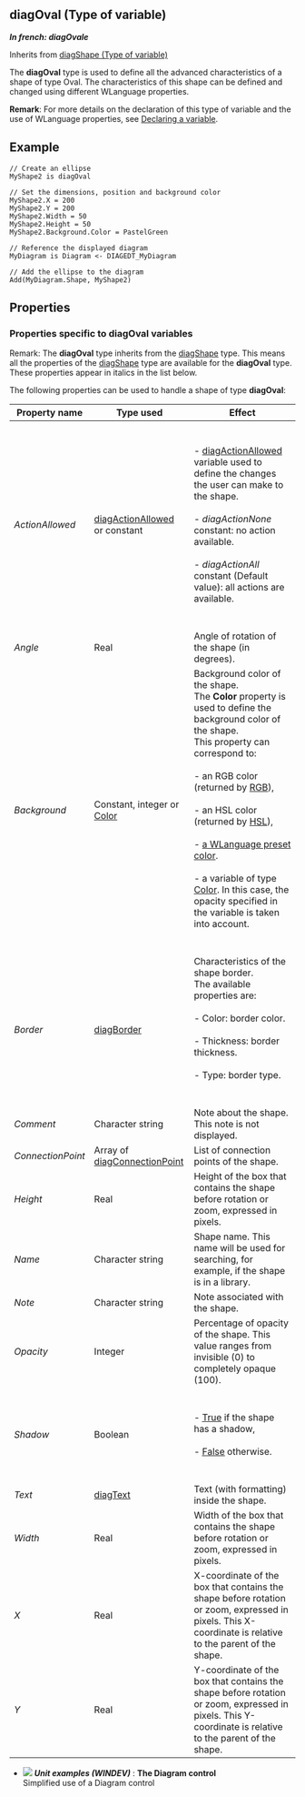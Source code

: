 
## diagOval (Type of variable)

***In french: diagOvale***
Inherits from [diagShape (Type of variable)](../WDLang1/1410088082.md)
			
				



<a name="XUse"></a>
<a name="Use"></a>
<a name="description"></a>
The **diagOval** type is used to define all the advanced characteristics of a shape of type Oval. The characteristics of this shape can be defined and changed using different WLanguage properties. 

**Remark**: For more details on the declaration of this type of variable and the use of WLanguage properties, see [Declaring a variable](../Motscles/1514032.md).
<a name="Example1"></a>
<a name="sample_code"></a>

## Example


```wl
// Create an ellipse
MyShape2 is diagOval

// Set the dimensions, position and background color
MyShape2.X = 200
MyShape2.Y = 200
MyShape2.Width = 50
MyShape2.Height = 50
MyShape2.Background.Color = PastelGreen

// Reference the displayed diagram
MyDiagram is Diagram <- DIAGEDT_MyDiagram

// Add the ellipse to the diagram
Add(MyDiagram.Shape, MyShape2)
```





<a name="PROPS"></a>

## Properties


### Properties specific to diagOval variables
<a name="properties_specific_docparampagetitleshort_variables_ELTPARAGRAPHE000025"></a>

Remark: The **diagOval** type inherits from the [diagShape](../WDLang1/1410088082.md) type. This means all the properties of the [diagShape](../WDLang1/1410088082.md) type are available for the **diagOval** type. These properties appear in italics in the list below. 

The following properties can be used to handle a shape of type **diagOval**:


| Property name | Type used | Effect |
| --- | --- | --- |
| *ActionAllowed* | [diagActionAllowed](../WDLang1/1410088840.md) or constant | <br><br>- [diagActionAllowed](../WDLang1/1410088840.md) variable used to define the changes the user can make to the shape.<br><br>- *diagActionNone* constant: no action available. <br><br>- *diagActionAll* constant (Default value): all actions are available. <br><br><br> |
| *Angle* | Real | Angle of rotation of the shape (in degrees). |
| *Background* | Constant, integer or [Color](../WDLang1/1000019661.md) | Background color of the shape. <br>The **Color** property is used to define the background color of the shape. <br>This property can correspond to: <br><br>- an RGB color (returned by [RGB](../WDLang1/3029012.md)),<br><br>- an HSL color (returned by [HSL](../WDLang1/3029057.md)),<br><br>- [a WLanguage preset color](../WDLang5/3010002.md).<br><br>- a variable of type [Color](../WDLang1/1000019661.md). In this case, the opacity specified in the variable is taken into account.<br><br><br> |
| *Border* | [diagBorder](../WDLang1/1410088179.md) | Characteristics of the shape border. <br>The available properties are: <br><br>- Color: border color. <br><br>- Thickness: border thickness. <br><br>- Type: border type.<br><br><br> |
| *Comment* | Character string | Note about the shape. This note is not displayed. |
| *ConnectionPoint* | Array of [diagConnectionPoint](../WDLang1/1410088457.md) | List of connection points of the shape. |
| *Height* | Real | Height of the box that contains the shape before rotation or zoom, expressed in pixels. |
| *Name* | Character string | Shape name. This name will be used for searching, for example, if the shape is in a library. |
| *Note* | Character string | Note associated with the shape. |
| *Opacity* | Integer | Percentage of opacity of the shape. This value ranges from invisible (0) to completely opaque (100). |
| *Shadow* | Boolean | <br><br>- <u><u><u>True</u></u></u> if the shape has a shadow, <br><br>- <u><u><u>False</u></u></u> otherwise. <br><br><br> |
| *Text* | [diagText](../WDLang1/1410088393.md) | Text (with formatting) inside the shape. |
| *Width* | Real | Width of the box that contains the shape before rotation or zoom, expressed in pixels. |
| *X* | Real | X-coordinate of the box that contains the shape before rotation or zoom, expressed in pixels. This X-coordinate is relative to the parent of the shape. |
| *Y* | Real | Y-coordinate of the box that contains the shape before rotation or zoom, expressed in pixels. This Y-coordinate is relative to the parent of the shape. |



- ![](https://doc.pcsoft.fr/en-US/images/image.awp?langid=3&name=TheDiagramcontrol.gif) ***Unit examples (WINDEV)*** : **The Diagram control** <br>Simplified use of a Diagram control


